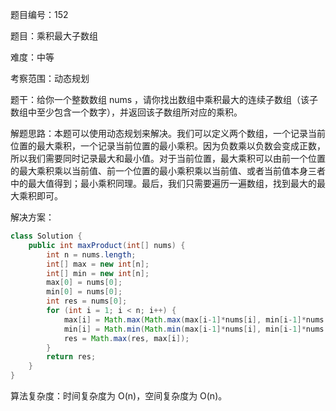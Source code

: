 题目编号：152

题目：乘积最大子数组

难度：中等

考察范围：动态规划

题干：给你一个整数数组 nums ，请你找出数组中乘积最大的连续子数组（该子数组中至少包含一个数字），并返回该子数组所对应的乘积。

解题思路：本题可以使用动态规划来解决。我们可以定义两个数组，一个记录当前位置的最大乘积，一个记录当前位置的最小乘积。因为负数乘以负数会变成正数，所以我们需要同时记录最大和最小值。对于当前位置，最大乘积可以由前一个位置的最大乘积乘以当前值、前一个位置的最小乘积乘以当前值、或者当前值本身三者中的最大值得到；最小乘积同理。最后，我们只需要遍历一遍数组，找到最大的最大乘积即可。

解决方案：

```java
class Solution {
    public int maxProduct(int[] nums) {
        int n = nums.length;
        int[] max = new int[n];
        int[] min = new int[n];
        max[0] = nums[0];
        min[0] = nums[0];
        int res = nums[0];
        for (int i = 1; i < n; i++) {
            max[i] = Math.max(Math.max(max[i-1]*nums[i], min[i-1]*nums[i]), nums[i]);
            min[i] = Math.min(Math.min(max[i-1]*nums[i], min[i-1]*nums[i]), nums[i]);
            res = Math.max(res, max[i]);
        }
        return res;
    }
}
```

算法复杂度：时间复杂度为 O(n)，空间复杂度为 O(n)。